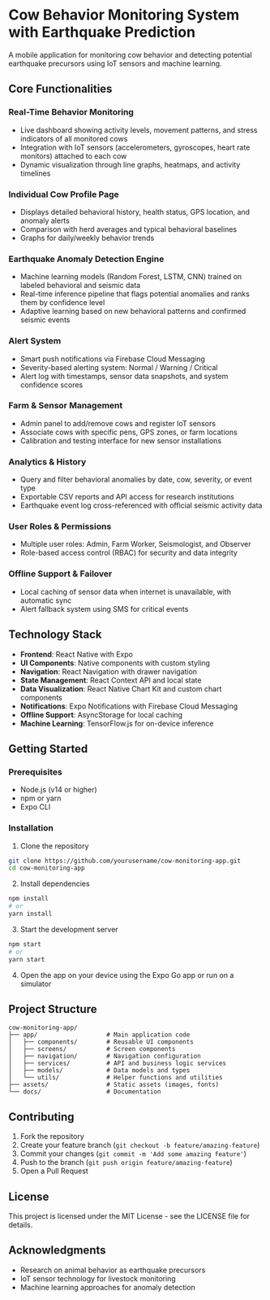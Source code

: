 # Cow Behavior Monitoring System with Earthquake Prediction

A mobile application for monitoring cow behavior and detecting potential earthquake precursors using IoT sensors and machine learning.

## Core Functionalities

### Real-Time Behavior Monitoring
- Live dashboard showing activity levels, movement patterns, and stress indicators of all monitored cows
- Integration with IoT sensors (accelerometers, gyroscopes, heart rate monitors) attached to each cow
- Dynamic visualization through line graphs, heatmaps, and activity timelines

### Individual Cow Profile Page
- Displays detailed behavioral history, health status, GPS location, and anomaly alerts
- Comparison with herd averages and typical behavioral baselines
- Graphs for daily/weekly behavior trends

### Earthquake Anomaly Detection Engine
- Machine learning models (Random Forest, LSTM, CNN) trained on labeled behavioral and seismic data
- Real-time inference pipeline that flags potential anomalies and ranks them by confidence level
- Adaptive learning based on new behavioral patterns and confirmed seismic events

### Alert System
- Smart push notifications via Firebase Cloud Messaging
- Severity-based alerting system: Normal / Warning / Critical
- Alert log with timestamps, sensor data snapshots, and system confidence scores

### Farm & Sensor Management
- Admin panel to add/remove cows and register IoT sensors
- Associate cows with specific pens, GPS zones, or farm locations
- Calibration and testing interface for new sensor installations

### Analytics & History
- Query and filter behavioral anomalies by date, cow, severity, or event type
- Exportable CSV reports and API access for research institutions
- Earthquake event log cross-referenced with official seismic activity data

### User Roles & Permissions
- Multiple user roles: Admin, Farm Worker, Seismologist, and Observer
- Role-based access control (RBAC) for security and data integrity

### Offline Support & Failover
- Local caching of sensor data when internet is unavailable, with automatic sync
- Alert fallback system using SMS for critical events

## Technology Stack

- **Frontend**: React Native with Expo
- **UI Components**: Native components with custom styling
- **Navigation**: React Navigation with drawer navigation
- **State Management**: React Context API and local state
- **Data Visualization**: React Native Chart Kit and custom chart components
- **Notifications**: Expo Notifications with Firebase Cloud Messaging
- **Offline Support**: AsyncStorage for local caching
- **Machine Learning**: TensorFlow.js for on-device inference

## Getting Started

### Prerequisites
- Node.js (v14 or higher)
- npm or yarn
- Expo CLI

### Installation

1. Clone the repository
```bash
git clone https://github.com/yourusername/cow-monitoring-app.git
cd cow-monitoring-app
```

2. Install dependencies
```bash
npm install
# or
yarn install
```

3. Start the development server
```bash
npm start
# or
yarn start
```

4. Open the app on your device using the Expo Go app or run on a simulator

## Project Structure

```
cow-monitoring-app/
├── app/                   # Main application code
│   ├── components/        # Reusable UI components
│   ├── screens/           # Screen components
│   ├── navigation/        # Navigation configuration
│   ├── services/          # API and business logic services
│   ├── models/            # Data models and types
│   └── utils/             # Helper functions and utilities
├── assets/                # Static assets (images, fonts)
└── docs/                  # Documentation
```

## Contributing

1. Fork the repository
2. Create your feature branch (`git checkout -b feature/amazing-feature`)
3. Commit your changes (`git commit -m 'Add some amazing feature'`)
4. Push to the branch (`git push origin feature/amazing-feature`)
5. Open a Pull Request

## License

This project is licensed under the MIT License - see the LICENSE file for details.

## Acknowledgments

- Research on animal behavior as earthquake precursors
- IoT sensor technology for livestock monitoring
- Machine learning approaches for anomaly detection